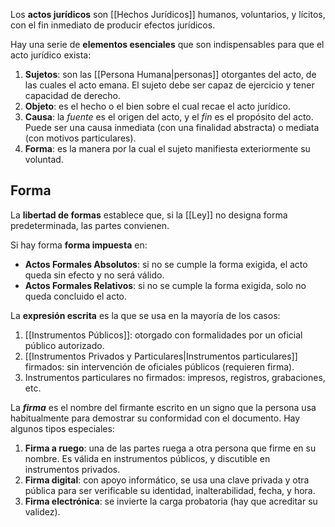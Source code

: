 Los **actos jurídicos** son [[Hechos Jurídicos]] humanos, voluntarios, y lícitos, con el fin inmediato de producir efectos jurídicos.

Hay una serie de **elementos esenciales** que son indispensables para que el acto jurídico exista:

1. **Sujetos**: son las [[Persona Humana|personas]] otorgantes del acto, de las cuales el acto emana. El sujeto debe ser capaz de ejercicio y tener capacidad de derecho.
2. **Objeto**: es el hecho o el bien sobre el cual recae el acto jurídico.
3. **Causa**: la *fuente* es el origen del acto, y el *fin* es el propósito del acto. Puede ser una causa inmediata (con una finalidad abstracta) o mediata (con motivos particulares).
4. **Forma**: es la manera por la cual el sujeto manifiesta exteriormente su voluntad.

## Forma

La **libertad de formas** establece que, si la [[Ley]] no designa forma predeterminada, las partes convienen.

Si hay forma **forma impuesta** en:

- **Actos Formales Absolutos**: si no se cumple la forma exigida, el acto queda sin efecto y no será válido.
- **Actos Formales Relativos**: si no se cumple la forma exigida, solo no queda concluido el acto.

La **expresión escrita** es la que se usa en la mayoría de los casos:

1. [[Instrumentos Públicos]]: otorgado con formalidades por un oficial público autorizado.
2. [[Instrumentos Privados y Particulares|Instrumentos particulares]] firmados: sin intervención de oficiales públicos (requieren firma).
3. Instrumentos particulares no firmados: impresos, registros, grabaciones, etc.

La ***firma*** es el nombre del firmante escrito en un signo que la persona usa habitualmente para demostrar su conformidad con el documento. Hay algunos tipos especiales:

1. **Firma a ruego**: una de las partes ruega a otra persona que firme en su nombre. Es válida en instrumentos públicos, y discutible en instrumentos privados.
2. **Firma digital**: con apoyo informático, se usa una clave privada y otra pública para ser verificable su identidad, inalterabilidad, fecha, y hora.
3. **Firma electrónica**: se invierte la carga probatoria (hay que acreditar su validez).
 